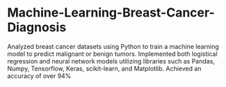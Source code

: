 # Machine-Learning-Breast-Cancer-Diagnosis
Analyzed breast cancer datasets using Python to train a machine learning model to predict malignant or benign tumors. Implemented both logistical regression and neural network models utilizing libraries such as Pandas, Numpy, Tensorflow, Keras, scikit-learn, and Matplotlib. Achieved an accuracy of over 94%
